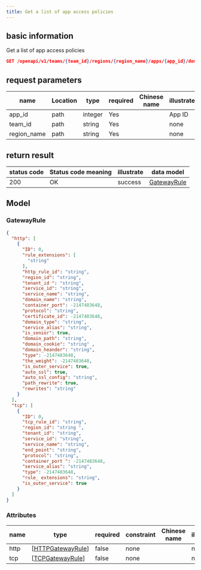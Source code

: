 ```yaml
---
title: Get a list of app access policies
---
```


## basic information

Get a list of app access policies

```json title="请求路径"
GET /openapi/v1/teams/{team_id}/regions/{region_name}/apps/{app_id}/domains
```

## request parameters

| name                             | Location | type    | required | Chinese name | illustrate |
| -------------------------------- | -------- | ------- | -------- | ------------ | ---------- |
| app_id      | path     | integer | Yes      |              | App ID     |
| team_id     | path     | string  | Yes      |              | none       |
| region_name | path     | string  | Yes      |              | none       |

## return result

| status code | Status code meaning | illustrate | data model                  |
| ----------- | ------------------- | ---------- | --------------------------- |
| 200         | OK                  | success    | [GatewayRule](#gatewayrule) |

## Model

### GatewayRule

```json
{
  "http": [
    {
      "ID": 0,
      "rule_extensions": [
        "string"
      ],
      "http_rule_id": "string",
      "region_id": "string",
      "tenant_id ": "string",
      "service_id": "string",
      "service_name": "string",
      "domain_name": "string",
      "container_port": -2147483648,
      "protocol": "string",
      "certificate_id": -2147483648,
      "domain_type": "string",
      "service_alias": "string",
      "is_senior": true,
      "domain_path": "string",
      "domain_cookie": "string" ,
      "domain_heander": "string",
      "type": -2147483648,
      "the_weight": -2147483648,
      "is_outer_service": true,
      "auto_ssl": true,
      "auto_ssl_config": "string",
      "path_rewrite": true,
      "rewrites": "string"
    }
  ],
  "tcp": [
    {
      "ID": 0,
      "tcp_rule_id": "string",
      "region_id": "string ",
      "tenant_id": "string",
      "service_id": "string",
      "service_name": "string",
      "end_point": "string",
      "protocol": "string",
      "container_port ": -2147483648,
      "service_alias": "string",
      "type": -2147483648,
      "rule_ extensions": "string",
      "is_outer_service": true
    }
  ]
}

```

### Attributes

| name | type                                                                                            | required | constraint | Chinese name | illustrate |
| ---- | ----------------------------------------------------------------------------------------------- | -------- | ---------- | ------------ | ---------- |
| http | [[HTTPGatewayRule](#schemahttpgatewayrule)] | false    | none       |              | none       |
| tcp  | [[TCPGatewayRule](#schematcpgatewayrule)]   | false    | none       |              | none       |
